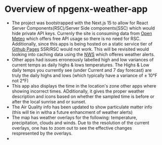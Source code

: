 # Overview of npgenx-weather-app

- The project was bootstrapped with the Next.js 15 to allow for React Server Components(RSC)/Server Side components(SSC)  which would hide private API keys. Currenly the site is consuming data from [Open Meteo](https://open-meteo.com/) which offers free API usage so there is no need for RSC. Additionally, since this apps is being hosted on a static service tier of [Github Pages](https://pages.github.com/) SSR/RSC would not work.  This will be revisited would looking into caching data using the [NWS](https://pages.github.com/) which offeres weather alerts. 
 - Other apps had issues erroneously labelled high and low variances of current temps as daily highs & lows temperatures.  The Highs & Low daily temps you currently see (under Current and 7 day forecast) are truly the daily highs and lows (which typically have a variance of ± 10°F not 2°F)
 - This app also displays the time in the location's zone other apps where showing incorrect times. ADditionally,  it gives the proper weather description and icons based on whether the sampled time is before or after the local sunrise and or sunset.
 - The Air Quality info has been updated to show particulate matter info (this will tie in witha a future enhancment of weather alerts)
 - The map has weather overlays for the following: temperature, precipitation, clouds and winds.  Due to the resolution of the current overlays, one has to zoom out to see the effective changes respresented by the overlays.
- 